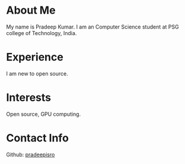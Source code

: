 # About Me
My name is Pradeep Kumar. I am an Computer Science student at PSG college of Technology, India.
# Experience
I am new to open source.
# Interests
Open source, GPU computing.
# Contact Info
Github: [pradeepisro](https://github.com/pradeepisro)

